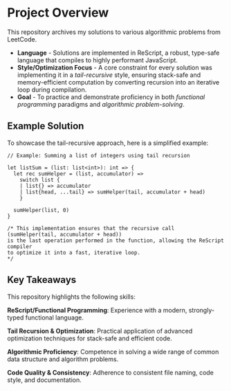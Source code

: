 # Project Overview

This repository archives my solutions to various algorithmic problems from LeetCode.

- **Language** - Solutions are implemented in ReScript, a robust, type-safe language that compiles to highly performant JavaScript.
- **Style/Optimization Focus** - A core constraint for every solution was implementing it in a *tail-recursive* style, ensuring stack-safe and memory-efficient computation by converting recursion into an iterative loop during compilation.
- **Goal** - To practice and demonstrate proficiency in both *functional programming* paradigms and *algorithmic problem-solving*.


## Example Solution 

To showcase the tail-recursive approach, here is a simplified example:

```
// Example: Summing a list of integers using tail recursion

let listSum = (list: list<int>): int => {
  let rec sumHelper = (list, accumulator) =>
    switch list {
    | list{} => accumulator
    | list{head, ...tail} => sumHelper(tail, accumulator + head)
    }

  sumHelper(list, 0)
}

/* This implementation ensures that the recursive call (sumHelper(tail, accumulator + head)) 
is the last operation performed in the function, allowing the ReScript compiler 
to optimize it into a fast, iterative loop.
*/
```

## Key Takeaways

This repository highlights the following skills:

**ReScript/Functional Programming**: Experience with a modern, strongly-typed functional language.

**Tail Recursion & Optimization**: Practical application of advanced optimization techniques for stack-safe and efficient code.

**Algorithmic Proficiency**: Competence in solving a wide range of common data structure and algorithm problems.

**Code Quality & Consistency**: Adherence to consistent file naming, code style, and documentation.


